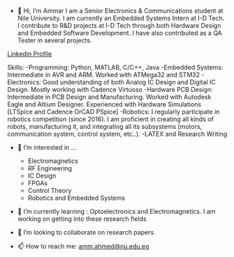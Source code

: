- 👋 Hi, I’m Ammar
I am a Senior Electronics & Communications student at Nile University. I am currently an Embedded Systems Intern at I-D Tech. I contribute to R&D projects at I-D Tech through both Hardware Design and Embedded Software Development. I have also contributed as a QA Tester in several projects.

[Linkedin Profile](https://www.linkedin.com/in/ammar-ahmed-ic/)

Skills:
-Programming: Python, MATLAB, C/C++, Java
-Embedded Systems: Intermediate in AVR and ARM. Worked with ATMega32 and STM32
-Electronics: Good understanding of both Analog IC Design and Digital IC Design. Mostly working with Cadence Virtuoso
-Hardware PCB Design: Intermediate in PCB Design and Manufacturing. Worked with Autodesk Eagle and Altium Designer. Experienced with Hardware Simulations [LTSpice and Cadence OrCAD PSpice]
-Robotics: I regularly participate in robotics competition (since 2016). I am proficient in creating all kinds of robots, manufacturing it, and integrating all its subsystems (motors, communication system, control system, etc..).
-LATEX and Research Writing

- 👀 I’m interested in ...
  - Electromagnetics 
  - RF Engineering
  - IC Design
  - FPGAs
  - Control Theory
  - Robotics and Embedded Systems

- 🌱 I’m currently learning : Optoelectronics and Electromagnetics. I am working on getting into these research fields
- 💞️ I’m looking to collaborate on research papers
- 📫 How to reach me: amm.ahmed@nu.edu.eg

<!---
ammarahmed19/ammarahmed19 is a ✨ special ✨ repository because its `README.md` (this file) appears on your GitHub profile.
You can click the Preview link to take a look at your changes.
--->
